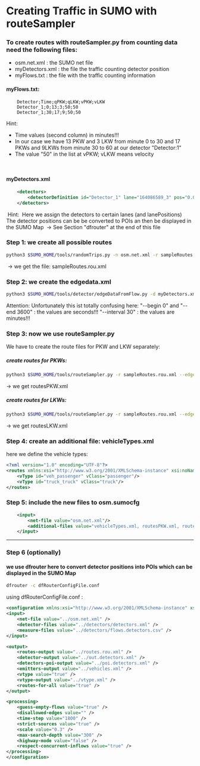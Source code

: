 # Creating Traffic in SUMO with routeSampler 

### To create routes with routeSampler.py from counting data need the following files:

+ osm.net.xml : the SUMO net file 
+ myDetectors.xml : the file the traffic counting detector position
+ myFlows.txt : the file with the traffic counting information



#### myFlows.txt:

```textfile
	Detector;Time;qPKW;qLKW;vPKW;vLKW
	Detector_1;0;13;3;50;50
	Detector_1;30;17;9;50;50
```

Hint:

* Time values (second column) in minutes!!!	
* In our case we have 13 PKW and 3 LKW from minute 0 to 30 and 17 PKWs and 9LKWs from minute 30 to  60 at our detector "Detector:1"
* The value "50" in the list at vPKW; vLKW means velocity 	

​	

#### myDetectors.xml

```xml
	<detectors>
		<detectorDefinition id="Detector_1" lane="164086589_3" pos="0.00"/>
	</detectors>
```



​	Hint: 
​		Here we assign the detectors to certain lanes (and lanePositions)
​		The detector positions can be be converted to POIs an then be displayed in the SUMO Map
​			-> See Section "dfrouter" at the end of this file



### Step 1: we create all possible routes

```bash
python3 $SUMO_HOME/tools/randomTrips.py -n osm.net.xml -r sampleRoutes.rou.xml
```

​	-> we get the file: sampleRoutes.rou.xml



### Step 2: we create the edgedata.xml 

```bash
python3 $SUMO_HOME/tools/detector/edgeDataFromFlow.py -d myDetectors.xml -f myFlows.txt -o edgedata.xml -v --begin 0 --end 3600 --interval 30
```



Attention: Unfortunately this ist totally confusing here:
		"--begin 0" and "--end 3600" : the values are seconds!!! 
		"--interval 30" : the values are minutes!!! 



###  Step 3: now we use routeSampler.py



We have to create the route files for PKW and LKW separately: 

##### create routes for PKWs:

```bash
python3 $SUMO_HOME/tools/routeSampler.py -r sampleRoutes.rou.xml --edgedata-files edgedata.xml -o routesPKW.xml -v --edgedata-attribute qPKW --prefix "pkw_" --attributes="type=\"veh_passenger\" departLane=\"best\" departSpeed=\"max\" departPos=\"random\""
```

-> we get routesPKW.xml



##### create routes for LKWs:

```bash
python3 $SUMO_HOME/tools/routeSampler.py -r sampleRoutes.rou.xml --edgedata-files edgedata.xml -o routesLKW.xml -v --edgedata-attribute qLKW --prefix "lkw_" --attributes="type=\"truck_truck\" departLane=\"best\" departSpeed=\"max\" departPos=\"random\""
```

-> we get routesLKW.xml



### Step 4: create an additional file: vehicleTypes.xml

here we define the vehicle types:

``` xml
<?xml version="1.0" encoding="UTF-8"?>
<routes xmlns:xsi="http://www.w3.org/2001/XMLSchema-instance" xsi:noNamespaceSchemaLocation="http://sumo.dlr.de/xsd/routes_file.xsd">
    <vType id="veh_passenger" vClass="passenger"/>  
    <vType id="truck_truck" vClass="truck"/> 
</routes>
```



### Step 5: include the new files to osm.sumocfg

```xml
	<input>
    	<net-file value="osm.net.xml"/>
    	<additional-files value="vehicleTypes.xml, routesPKW.xml, routesLKW"/>
	</input>
```





___________________________________________________________________________________________

### Step 6 (optionally) 

#### we use dfrouter here to convert detector positions into POIs which can be displayed in the SUMO Map

```bash
dfrouter -c dfRouterConfigFile.conf
```

 using dfRouterConfigFile.conf :

```xml
<configuration xmlns:xsi="http://www.w3.org/2001/XMLSchema-instance" xsi:noNamespaceSchemaLocation="http://sumo.dlr.de/xsd/dfrouterConfiguration.xsd">
<input>
    <net-file value="../osm.net.xml" />
    <detector-files value="../detectors/detectors.xml" />
    <measure-files value="../detectors/flows.detectors.csv" />
</input>

<output>
    <routes-output value="../routes.rou.xml" />
    <detector-output value="../out.detectors.xml" />
    <detectors-poi-output value="../poi.detectors.xml" />
    <emitters-output value="../vehicles.xml" />
    <vtype value="true" />
    <vtype-output value="../vtype.xml" />
	<routes-for-all value="true" />
</output>

<processing>
	<guess-empty-flows value="true" />
    <disallowed-edges value="" />
    <time-step value="1800" />
    <strict-sources value="true" />
    <scale value="0.3" />
	<max-search-depth value="300" />
	<highway-mode value="false" />
	<respect-concurrent-inflows value="true" />
</processing>
</configuration>
```












